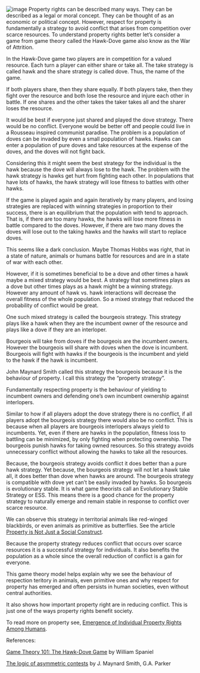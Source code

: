 ![image](https://thumbs.odycdn.com/7de211ffd53cfc1220baf646681894b4.png)
Property rights can be described many ways. They can be described as a legal or moral concept. They can be thought of as an economic or political concept. However, respect for property is fundamentally a strategy to avoid conflict that arises from competition over scarce resources. To understand property rights better let’s consider a game from game theory called the Hawk-Dove game also know as the War of Attrition.

In the Hawk-Dove game two players are in competition for a valued resource. Each turn a player can either share or take all. The take strategy is called hawk and the share strategy is called dove. Thus, the name of the game.

If both players share, then they share equally. If both players take, then they fight over the resource and both lose the resource and injure each other in battle. If one shares and the other takes the taker takes all and the sharer loses the resource.

It would be best if everyone just shared and played the dove strategy. There would be no conflict. Everyone would be better off and people could live in a Rousseau inspired communist paradise. The problem is a population of doves can be invaded by even a small population of hawks. Hawks can enter a population of pure doves and take resources at the expense of the doves, and the doves will not fight back.

Considering this it might seem the best strategy for the individual is the hawk because the dove will always lose to the hawk. The problem with the hawk strategy is hawks get hurt from fighting each other. In populations that have lots of hawks, the hawk strategy will lose fitness to battles with other hawks.

If the game is played again and again iteratively by many players, and losing strategies are replaced with winning strategies in proportion to their success, there is an equilibrium that the population with tend to approach. That is, if there are too many hawks, the hawks will lose more fitness in battle compared to the doves. However, if there are two many doves the doves will lose out to the taking hawks and the hawks will start to replace doves.

This seems like a dark conclusion. Maybe Thomas Hobbs was right, that in a state of nature, animals or humans battle for resources and are in a state of war with each other.

However, if it is sometimes beneficial to be a dove and other times a hawk maybe a mixed strategy would be best. A strategy that sometimes plays as a dove but other times plays as a hawk might be a winning strategy. However any amount of hawk vs. hawk interactions will decrease the overall fitness of the whole population. So a mixed strategy that reduced the probability of conflict would be great.

One such mixed strategy is called the bourgeois strategy. This strategy plays like a hawk when they are the incumbent owner of the resource and plays like a dove if they are an interloper.

Bourgeois will take from doves if the bourgeois are the incumbent owners. However the bourgeois will share with doves when the dove is incumbent. Bourgeois will fight with hawks if the bourgeois is the incumbent and yield to the hawk if the hawk is incumbent.

John Maynard Smith called this strategy the bourgeois because it is the behaviour of property. I call this strategy the “property strategy”.

Fundamentally respecting property is the behaviour of yielding to incumbent owners and defending one’s own incumbent ownership against interlopers.

Similar to how if all players adopt the dove strategy there is no conflict, if all players adopt the bourgeois strategy there would also be no conflict. This is because when all players are bourgeois interlopers always yield to incumbents. Yet, even if there are hawks in the population, fitness loss to battling can be minimized, by only fighting when protecting ownership. The bourgeois punish hawks for taking owned resources. So this strategy avoids unnecessary conflict without allowing the hawks to take all the resources.

Because, the bourgeois strategy avoids conflict it does better than a pure hawk strategy. Yet because, the bourgeois strategy will not let a hawk take all, it does better than dove when hawks are around. The bourgeois strategy is compatible with dove yet can’t be easily invaded by hawks. So bourgeois is evolutionary stable. It is what game theorists call an Evolutionary Stable Strategy or ESS. This means there is a good chance for the property strategy to naturally emerge and remain stable in response to conflict over scarce resource.

We can observe this strategy in territorial animals like red-winged blackbirds, or even animals as primitive as butterflies. See the article [Property is Not Just a Social Construct](https://odysee.com/@Properal:7/property-is-not-just-a-social-construct:7?r=58YUGhaeoUcFcQZnT3KLutfz6XzNQdYc).

Because the property strategy reduces conflict that occurs over scarce resources it is a successful strategy for individuals. It also benefits the population as a whole since the overall reduction of conflict is a gain for everyone.

This game theory model helps explain why we see the behaviour of respection teritory in animals, even primitive ones and why respect for property has emerged and often persists in human societies, even without central authorities.

It also shows how important property right are in reducing conflict. This is just one of the ways property rights benefit society.

To read more on property see, [Emergence of Individual Property Rights Among Humans](https://odysee.com/@Properal:7/emergence-of-individual-property-rights-in-humans:7).

References:

[Game Theory 101: The Hawk-Dove Game](http://www.gametheory101.com/Hawk-Dove_Game.html) by William Spaniel

[The logic of asymmetric contests](https://scholar.google.com/scholar?q=J.+Maynard+Smith,+G.A.+Parker+The+logic+of+asymmetric+contests&hl=en&as_sdt=0&as_vis=1&oi=scholart&sa=X&ei=SqfTVJ6jOIrpoASknoH4DA&ved=0CBsQgQMwAA) by J. Maynard Smith, G.A. Parker